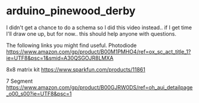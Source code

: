 # arduino_pinewood_derby


I didn't get a chance to do a schema so I did this video instead.. if I get time I'll draw one up, but for now.. this should help anyone with questions.

The following links you might find useful.
Photodiode   https://www.amazon.com/gp/product/B00M1PMHO4/ref=ox_sc_act_title_1?ie=UTF8&psc=1&smid=A30QSGOJR8LMXA

8x8 matrix kit  https://www.sparkfun.com/products/11861

7 Segment  https://www.amazon.com/gp/product/B00GJRW0DS/ref=oh_aui_detailpage_o00_s00?ie=UTF8&psc=1
